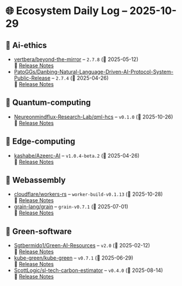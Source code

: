 # 🌐 Ecosystem Daily Log – 2025-10-29

## 🔹 Ai-ethics
- [vertbera/beyond-the-mirror](https://github.com/vertbera/beyond-the-mirror/releases/tag/2.7.8) – `2.7.8` (📅 2025-05-12)  
  🔗 [Release Notes](https://github.com/vertbera/beyond-the-mirror/releases/tag/2.7.8)
- [PatoGGs/Danbing-Natural-Language-Driven-AI-Protocol-System-Public-Release](https://github.com/PatoGGs/Danbing-Natural-Language-Driven-AI-Protocol-System-Public-Release/releases/tag/2.7.4) – `2.7.4` (📅 2025-04-26)  
  🔗 [Release Notes](https://github.com/PatoGGs/Danbing-Natural-Language-Driven-AI-Protocol-System-Public-Release/releases/tag/2.7.4)

## 🔹 Quantum-computing
- [Neureonmindflux-Research-Lab/qml-hcs](https://github.com/Neureonmindflux-Research-Lab/qml-hcs/releases/tag/v0.1.0) – `v0.1.0` (📅 2025-10-26)  
  🔗 [Release Notes](https://github.com/Neureonmindflux-Research-Lab/qml-hcs/releases/tag/v0.1.0)

## 🔹 Edge-computing
- [kashabe/Azeerc-AI](https://github.com/kashabe/Azeerc-AI/releases/tag/v1.0.4-beta.2) – `v1.0.4-beta.2` (📅 2025-04-26)  
  🔗 [Release Notes](https://github.com/kashabe/Azeerc-AI/releases/tag/v1.0.4-beta.2)

## 🔹 Webassembly
- [cloudflare/workers-rs](https://github.com/cloudflare/workers-rs/releases/tag/worker-build-v0.1.13) – `worker-build-v0.1.13` (📅 2025-10-28)  
  🔗 [Release Notes](https://github.com/cloudflare/workers-rs/releases/tag/worker-build-v0.1.13)
- [grain-lang/grain](https://github.com/grain-lang/grain/releases/tag/grain-v0.7.1) – `grain-v0.7.1` (📅 2025-07-01)  
  🔗 [Release Notes](https://github.com/grain-lang/grain/releases/tag/grain-v0.7.1)

## 🔹 Green-software
- [Sgtbermido1/Green-AI-Resources](https://github.com/Sgtbermido1/Green-AI-Resources/releases/tag/v2.0) – `v2.0` (📅 2025-02-12)  
  🔗 [Release Notes](https://github.com/Sgtbermido1/Green-AI-Resources/releases/tag/v2.0)
- [kube-green/kube-green](https://github.com/kube-green/kube-green/releases/tag/v0.7.1) – `v0.7.1` (📅 2025-06-29)  
  🔗 [Release Notes](https://github.com/kube-green/kube-green/releases/tag/v0.7.1)
- [ScottLogic/sl-tech-carbon-estimator](https://github.com/ScottLogic/sl-tech-carbon-estimator/releases/tag/v0.4.0) – `v0.4.0` (📅 2025-08-14)  
  🔗 [Release Notes](https://github.com/ScottLogic/sl-tech-carbon-estimator/releases/tag/v0.4.0)